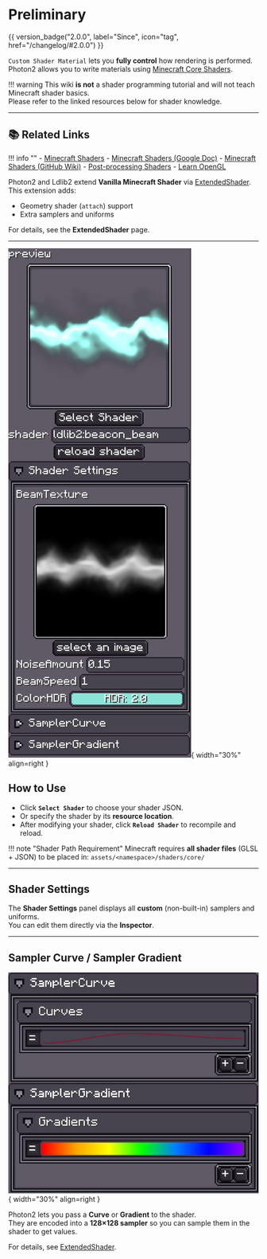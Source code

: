 # Preliminary

{{ version_badge("2.0.0", label="Since", icon="tag", href="/changelog/#2.0.0") }}

`Custom Shader Material` lets you **fully control** how rendering is performed.  
Photon2 allows you to write materials using [Minecraft Core Shaders](https://minecraft.wiki/w/Shader#Core_shaders).  

!!! warning
    This wiki **is not** a shader programming tutorial and will not teach Minecraft shader basics.  
    Please refer to the linked resources below for shader knowledge.

---

## 📚 Related Links

!!! info ""
    - [Minecraft Shaders](https://minecraft.wiki/w/Shader#Core_shaders)
    - [Minecraft Shaders (Google Doc)](https://docs.google.com/document/d/15TOAOVLgSNEoHGzpNlkez5cryH3hFF3awXL5Py81EMk/edit#heading=h.56iz1ybwmq8e)
    - [Minecraft Shaders (GitHub Wiki)](https://github.com/ShockMicro/Minecraft-Shaders/wiki/)
    - [Post-processing Shaders](https://minecraft.fandom.com/wiki/Shaders#Post-processing_shaders)
    - [Learn OpenGL](https://learnopengl.com/Introduction)

Photon2 and Ldlib2 extend **Vanilla Minecraft Shader** via [ExtendedShader](ExtendedShader.md).  
This extension adds:

- Geometry shader (`attach`) support
- Extra samplers and uniforms

For details, see the **ExtendedShader** page.

---

![Shader Material Inspector](../../assets/ShaderMaterialInspector.png){ width="30%" align=right }

## How to Use

- Click **`Select Shader`** to choose your shader JSON.  
- Or specify the shader by its **resource location**.
- After modifying your shader, click **`Reload Shader`** to recompile and reload.

!!! note "Shader Path Requirement"
    Minecraft requires **all shader files** (GLSL + JSON) to be placed in:
    ```
    assets/<namespace>/shaders/core/
    ```

---

## Shader Settings

The **Shader Settings** panel displays all **custom** (non-built-in) samplers and uniforms.  
You can edit them directly via the **Inspector**.

---

## Sampler Curve / Sampler Gradient

![Curve & Gradient](../../assets/CurveAndGradient.png){ width="30%" align=right }

Photon2 lets you pass a **Curve** or **Gradient** to the shader.  
They are encoded into a **128×128 sampler** so you can sample them in the shader to get values.

For details, see [ExtendedShader](ExtendedShader.md).
